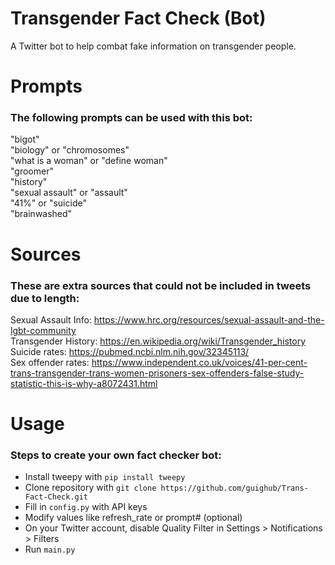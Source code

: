 # Transgender Fact Check (Bot)
A Twitter bot to help combat fake information on transgender people.

# Prompts
### The following prompts can be used with this bot:
"bigot"\
"biology" or "chromosomes"\
"what is a woman" or "define woman"\
"groomer"\
"history"\
"sexual assault" or "assault"\
"41%" or "suicide"\
"brainwashed"

# Sources
### These are extra sources that could not be included in tweets due to length:
Sexual Assault Info: https://www.hrc.org/resources/sexual-assault-and-the-lgbt-community \
Transgender History: https://en.wikipedia.org/wiki/Transgender_history \
Suicide rates: https://pubmed.ncbi.nlm.nih.gov/32345113/ \
Sex offender rates: https://www.independent.co.uk/voices/41-per-cent-trans-transgender-trans-women-prisoners-sex-offenders-false-study-statistic-this-is-why-a8072431.html

# Usage
### Steps to create your own fact checker bot:
* Install tweepy with `pip install tweepy`
* Clone repository with `git clone https://github.com/guighub/Trans-Fact-Check.git`
* Fill in `config.py` with API keys
* Modify values like refresh_rate or prompt# (optional)
* On your Twitter account, disable Quality Filter in Settings > Notifications > Filters
* Run `main.py`
